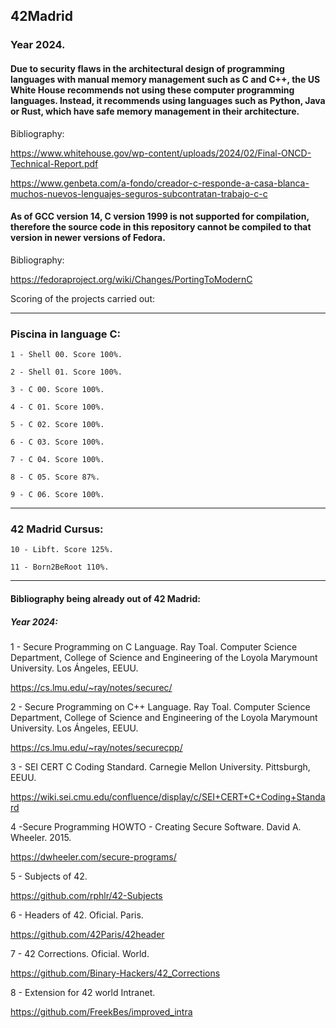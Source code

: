 ## 42Madrid

### Year 2024.

#### Due to security flaws in the architectural design of programming languages with manual memory management such as C and C++, the US White House recommends not using these computer programming languages. Instead, it recommends using languages such as Python, Java or Rust, which have safe memory management in their architecture.

Bibliography:

https://www.whitehouse.gov/wp-content/uploads/2024/02/Final-ONCD-Technical-Report.pdf

https://www.genbeta.com/a-fondo/creador-c-responde-a-casa-blanca-muchos-nuevos-lenguajes-seguros-subcontratan-trabajo-c-c

#### As of GCC version 14, C version 1999 is not supported for compilation, therefore the source code in this repository cannot be compiled to that version in newer versions of Fedora.

Bibliography:

https://fedoraproject.org/wiki/Changes/PortingToModernC

Scoring of the projects carried out:

------------------------------------------------------------------------------------

### Piscina in language C:

    1 - Shell 00. Score 100%.

    2 - Shell 01. Score 100%.

    3 - C 00. Score 100%.

    4 - C 01. Score 100%.

    5 - C 02. Score 100%.

    6 - C 03. Score 100%.

    7 - C 04. Score 100%.

    8 - C 05. Score 87%.

    9 - C 06. Score 100%.

------------------------------------------------------------------------------------

### 42 Madrid Cursus:

    10 - Libft. Score 125%.

    11 - Born2BeRoot 110%.

------------------------------------------------------------------------------------


#### Bibliography being already out of 42 Madrid:

##### Year 2024:


1 - Secure Programming on C Language. Ray Toal. Computer Science Department, College of Science and Engineering of the Loyola Marymount University. Los Ángeles, EEUU.


https://cs.lmu.edu/~ray/notes/securec/

2 - Secure Programming on C++ Language. Ray Toal. Computer Science Department, College of Science and Engineering of the Loyola Marymount University. Los Ángeles, EEUU.


https://cs.lmu.edu/~ray/notes/securecpp/


3 -  SEI CERT C Coding Standard. Carnegie Mellon University. Pittsburgh, EEUU.


https://wiki.sei.cmu.edu/confluence/display/c/SEI+CERT+C+Coding+Standard


4 -Secure Programming HOWTO - Creating Secure Software. David A. Wheeler. 2015.

https://dwheeler.com/secure-programs/

5 - Subjects of 42.

https://github.com/rphlr/42-Subjects

6 - Headers of 42. Oficial. Paris.

https://github.com/42Paris/42header

7 - 42 Corrections. Oficial. World.

https://github.com/Binary-Hackers/42_Corrections

8 - Extension for 42 world Intranet.

https://github.com/FreekBes/improved_intra
